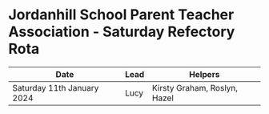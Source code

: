 # Jordanhill School Parent Teacher Association - Saturday Refectory Rota

| Date | Lead | Helpers | 
| -- | -- | -- | 
| Saturday 11th January 2024 | Lucy | Kirsty Graham, Roslyn, Hazel | 
